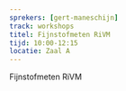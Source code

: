 ```yaml
---
sprekers: [gert-maneschijn]
track: workshops
titel: Fijnstofmeten RiVM
tijd: 10:00-12:15
locatie: Zaal A
---
```

Fijnstofmeten RiVM